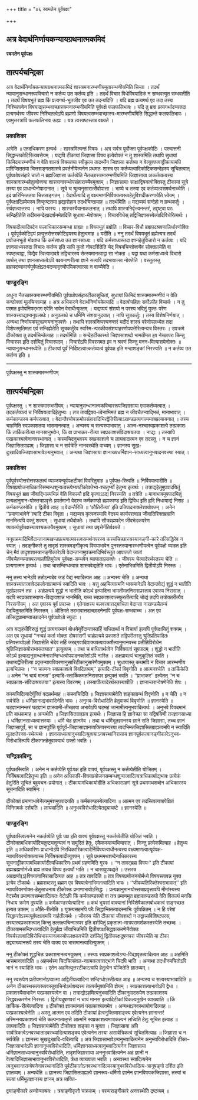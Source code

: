 +++
title = "०६ स्वमतेन पूर्वपक्षः"

+++


## अत्र वेदार्थनिर्णायकन्यायग्रथनात्मकमिदं

**स्वमतेन पूर्वपक्षः**

## **तात्पर्यचन्द्रिका**

अत्र वेदार्थनिर्णायकन्यायग्रथनात्मकमिदं शास्त्रमनारम्भणीयमुतारम्भणीयमिति चिन्ता । तदर्थं न्यायानुसन्धानरूपविचारो न कर्तव्य उत कर्तव्य इति । तदर्थं विचार विधेर्विषयादिकं न सम्भवत्युत सम्भवतीति । तदर्थं विषयभूतं ब्रह्म किं प्रत्यगर्थ-भूतजीव एव उत तदन्यदिति । यदि ब्रह्म प्रत्यगर्थ एव तदा तस्य निश्चितत्वेन विषयाद्यसम्भवाच्छास्त्रमनारम्भणीयमिति पूर्वपक्षे फलफलिभावः । यदि तु ब्रह्म प्रत्यगर्थादन्यत्तदा प्रत्यगर्थस्य जीवस्य निश्चितत्वेऽपि ब्रह्मणो विषयत्वसम्भवाच्छास्त्र-मारम्भणीयमिति सिद्धान्ते फलफलिभावः । एवमुत्तरत्रापि फलफलिभाव ऊह्यः । यत्र त्वस्पष्टस्तत्र वक्ष्यते ।

### **प्रकाशिका**

अत्रेति ॥ एतदधिकरण इत्यर्थः । शास्त्रमित्यन्तं विषयः । अत्र सर्वत्र पूर्वोक्ता पूर्वपक्षकोटिः । पश्चात्तनी सिद्धान्तकोटिरित्यवसेयम् । यद्यपि टीकायां जिज्ञासा विषय इत्येवोक्तं न तु शास्त्रमिति तथापि सुधायां किमिदमारम्भणीयं न वेति शास्त्रं विषयतया स्वीकृत्य तादर्थ्येन जिज्ञासा कर्तव्या न वेत्युक्तत्वाट्टीकायामपि प्रारिप्सिततया चित्तसङ्गतशास्त्रे प्रवर्तनीयेत्यनेन प्रथमतः शास्त्र एव कर्तव्यत्वादिकोटिकसन्देहस्य सूचितत्वात् पूर्वपक्षोपसंहारे चातो न ब्रह्मजिज्ञासा कर्तव्येति नैतच्छास्त्रमारम्भणीयमिति जिज्ञासाया अकर्तव्यत्वस्य शास्त्रानारम्भहेतुत्वोक्त्या शास्त्रानारम्भोपसंहाराच्चैवमुक्तम् । जिज्ञासायाः साक्षाद्विषयत्वोक्तिस्तु टीकायां सूत्रे तस्या एव प्राधान्येनोपादानात् । सूत्रे च श्रुत्यनुसारात्सैवोपात्ता । भाष्ये च तस्या एव कर्तव्यत्वसमर्थनाच्चेति । इदं प्रारिप्सिततया चित्तसङ्गतम् । वेदार्थेत्यादि तु वक्ष्यमाणनिर्विषयत्वरूपहेतुविशदीकरणायेति ध्येयम् । पूर्वपक्षादिप्रमेयस्य निष्कृष्टतया हृद्यारोहाय तदर्थचिन्तामाह ॥ तदर्थमिति ॥ यद्यप्ययं सन्देहो न ग्रन्थकर्तुः । सर्वज्ञत्वात्तस्य । नापि परस्य । शास्त्रस्यैवानाकलनात् । तथापि शास्त्रनिर्वृत्त्यनन्तरं, तद्दृष्ट्वा परः सन्दिहीतेति तदीयसन्देहप्रदर्शनमेतदिति सुधाया-मेवोक्तम् । विचारविधेस् तद्विजिज्ञासस्वेत्यादिविधेरित्यर्थः ।

विषयादीत्यादिपदेन फलाधिकारसम्बन्धा ग्राह्याः ॥ विषयभूतं ब्रह्मेति ॥ विचार-विधौ ब्रह्मपदश्रवणान्निर्धारणोक्तिः । पूर्वपूर्वकोटिद्वयं प्रत्युत्तरोत्तरकोटिद्वयस्य हेतुत्वमाह ॥ यदीति ॥ ननु तदर्थं विषयभूतं ब्रह्मेत्यत्र तदर्थं प्रयोजनभूतो मोक्षश्च किं कर्मसाध्य उत ज्ञानसाध्यः । यदि कर्मसाध्यस्तदा ज्ञानहेतुविचारो न कर्तव्यः । यदि ज्ञानसाध्यस्तदा विचारः कर्तव्य इति सापि कुतो नोपदर्शितेति चेद् विषयचिन्तोक्त्यैव सोक्तप्रायेति वा स्पष्टत्वाद्वा, विद्यैव त्वित्यादावग्रे तद्विचारस्य सेत्स्यमानत्वाद्वा सा नोक्ता । यद्वा यथा कर्मसाध्यत्वे विचारो व्यर्थस् तथा ज्ञानसाध्यत्वेऽपि वक्ष्यमाणरीत्या ज्ञाने सत्यपि तदभावात्सा नोक्तेति । वस्तुतस्तु ब्रह्मपदव्यावर्त्यपूर्वपक्षेऽतःपदव्यावृत्त्यौपयिकत्वात्सा न वाच्यैवेति ।

### **पाण्डुरङ्गि**

अधुना नैतच्छास्त्रमारम्भणीयमिति पूर्वपक्षोपसंहारटीकासूचितां, सुधायां किमिदं शास्त्रमारम्भणीयं न वेति कण्ठोक्तां मूलचिन्तामाह ॥ अत्र अधिकरणे वेदार्थनिर्णायकेत्यादि ॥ वेदत्वोपहितः सर्वोऽपीह विचार्यः । न तु परमत इवोपनिषद्भाग एवेति भावेन वेदार्थेत्युक्तम् । यद्यप्ययं संशयो न परस्य भवितुं युक्तः परेण शास्त्रस्याद्याप्यनुपलब्धेः। अनुपलब्धे च धर्मिणि संशयानुदयात् । नापि सूत्रकर्तुः । तस्य विशेषनिर्णयात् । अन्यथा निर्णायकसूत्रप्रणयनानुपपत्तेः । तथापि शास्त्रनिष्पत्त्यनन्तरं यदीदं शास्त्रं परेणोपलभ्येत तदा विशेषस्मृतिमता एवं सन्दिह्येतेति सूत्रकर्तुरेव स्वस्मि-न्परकीयसंशयाहरणोपपत्तेरित्यन्यत्र विस्तरः । उपक्रमे टीकोक्ता तु तदर्थचिन्तेत्याह ॥ तदर्थमिति ॥ सन्देहटीकास्थो जिज्ञासाशब्दो भामतीमत इव नेच्छापरः किन्तु विचारपर इति दर्शयितुं विचारपदम् । विचारोऽपि विवरणमत इव न श्रवणं किन्तु मनन-मित्याशयेनोक्तः ॥ न्यायानुसन्धानरूपेति ॥ टीकायां पूर्वं निर्दिष्टत्वात्कर्तव्यत्वं पूर्वपक्ष इति मन्दाशङ्कां निरस्यति ॥ न कर्तव्य उत कर्तव्य इति ॥

------------------------------------------------------------------------

पूर्वपक्षस्तु न शास्त्रमारम्भणीयम्

## **तात्पर्यचन्द्रिका**

पूर्वपक्षस्तु । न शास्त्रमारम्भणीयम् । न्यायानुसन्धानात्मकविचाररूपजिज्ञासाया एवाकर्तव्यत्वात् । तदकर्तव्यत्वं च निर्विषयत्वादिहेतुभ्यः । तत्र तावद्विषय-त्वेनाभिमतं ब्रह्म न जीवचैतन्याद्भिन्नं, मानाभावात् । कर्मकाण्डस्य कर्मपरत्वात् । वेदान्तैश्चोपक्रमोपसंहारादिभिरद्वैतिरीत्याऽखण्डप्रत्यगात्ममात्रप्रत्यायनात् । तस्य चाहमिति स्वप्रकाशतया भासमानत्वात् । अन्यस्य च सत्यस्याभावात् । आत्म-नश्चास्वप्रकाशत्वे तत्प्रकाशः किं तार्किकरीत्या मानसानुभवेन, किं वा प्राभाकर-रीत्या स्वप्रकाशसंविदाश्रयतया । नाद्यः । तस्यापि परप्रकाश्यत्वेनानवस्थानात् । कस्यचिदनुभवस्य स्वप्रकाशत्वे च लाघवादात्मन एव तदस्तु । न च ज्ञानं जिज्ञासितग्राह्यम् । जिज्ञासा च न सर्वत्रेति नानवस्थेति वाच्यम् । ज्ञानस्य सुख-दुःखादिवज्जिज्ञासाभावेऽप्यनुभवात् । अन्यथा जिज्ञासाया ज्ञानाख्यधर्मिज्ञान-साध्यत्वानुभवादनवस्था स्यात् ।

### **प्रकाशिका**

पूर्वपूर्वस्योत्तरोत्तरफलत्वं व्यञ्जयन्पूर्वपक्षटीकां विवरितुमाह ॥ पूर्वपक्ष-स्त्विति ॥ निर्विषयत्वादीति ॥ विषयप्रयोजनाधिकारिसम्बन्धशून्यत्वरूपेभ्यष्टीकोक्तेभ्य-श्चतुर्भ्यो हेतुभ्य इत्यर्थः । तत्राद्यहेतुमुपपादयितुं विषयभूतं ब्रह्म जीवाद्भिन्नमभिन्नं वेति विकल्पौ हृदि कृत्वाऽऽद्यं निरस्यति ॥ तत्रेति ॥ मानाभावमुपपादयितुं प्रत्यक्षानुमान-योस्तत्राप्रवृत्तेः प्रवर्तमानो वेदश्च कर्मकाण्डो ब्रह्मकाण्ड इति द्विविध इति हृदि निधायाद्यं निराह ॥ कर्मकाण्डस्येति ॥ द्वितीये त्वाह ॥ वेदान्तैरिति ॥ ‘औतिरीत्या’ इति प्रतिपादनाक्लेशायोक्तम् । अनेन ‘‘प्रमाणाभावेने’’त्यादि टीका विवृता । यद्यप्यत्र कृत्स्नस्यापि वेदस्य कार्यपरत्वान्न जीवातिरिक्तब्रह्मणि मानमित्यपि वक्तुं शक्यम् । सुधायां तथैवोक्तेः । तथापि सौत्रब्रह्मपदेन जीवभेदकपरेण व्यावर्त्यपूर्वपक्षस्यावश्यकतयैवमुक्तम् । सुधायां तथा प्रवृत्तेर्गतिर्वक्ष्यते ।

ननूपक्रमादिभिर्वेदान्तानामखण्डप्रत्यगात्मपरत्वसमर्थनपरस्य कस्यचिच्छास्त्रस्यानङ्गी-कारे तत्सिद्धिरेव न स्यात् । तदङ्गीकारे तु तादृशं शास्त्रमङ्गीकृत्य विषयाभावेन पुनस्तस्यानारम्भणीयत्वेन पूर्वपक्षो व्याहत इति चेन् मैवं तादृशशास्त्रानङ्गीकारेऽपि वेदान्तानामुपक्रमादिभिर्वस्तुत आपाततो जातां जीवचैतन्यमात्रपरत्वप्रतीतिमुपेत्य पूर्वपक्ष-सम्भवेन व्याघाताप्रसक्तेः । जीवस्य चेत्यादेरर्थस्तस्य चेति ॥ प्रत्यगात्मन इत्यर्थः । तथा चासन्दिग्धत्वान्न शास्त्रवेद्यतेति भावः । एतेनाभिन्नमिति द्वितीयोऽपि निरस्तः ।

ननु तस्य भानेऽपि ततोऽन्यदेव जडं वेद्यं स्यादित्यत आह ॥ अन्यस्य चेति ॥ अन्यथा शास्त्रस्यातत्त्वावेदकत्वेनाप्रामाण्यं स्यादिति भावः । यत्तु अहमित्यात्मनि भासमानेऽपि वेदान्तवेद्यं शुद्धं न भातीति मूर्खप्रलपनं तन्न । अहंप्रत्यये शुद्धो न भातीति कोऽर्थ इत्यादिना भामतीमतनिरासप्रस्ताव एवास्य निरासात् । यदपि स्वप्रकाशस्याप्य-विद्यावशान्न भानमिति, यच्च स्वप्रकाशत्वात्स्फुरतीत्यादि चोद्यं तदपि तत्रोक्तरीत्यैव निरसनीयम् । अत एवास्य पूर्वं प्रपञ्चः । एतेनाक्षस्य बलवत्त्वात्तद्बाधिता वेदान्ता नाखण्डचैतन्यं वेदयितुमलमिति निरस्तम् । औतिमते तदभावात्तदाच्छादनेनापि पूर्वपक्ष-सम्भवाच्च । अत एव तत्सिद्धप्रामाण्याच्छादनेन पूर्वपक्षोऽग्रे स्फुटः ।

अत्र यद्यहंधीविरुद्धं शुद्धं प्रत्यगात्मानं बोधयेयुर्वेदान्तास्तर्हि बाधितार्था न विचार्या इत्यपि पूर्वपक्षयितुं शक्यम् । अत एव सुधायां ‘‘नन्वहं कर्ता भोक्ता दोषसंसर्गी चाहंप्रत्यये प्रकाशते तद्विपरीतस्तु श्रुतिप्रतिपादितः प्रतिपत्तव्योऽतो जिज्ञासेति चेदेवं तर्हि जरद्गवादिवाक्यवत्पावकशैत्यानुमानवच्च प्रतीतिविरोधेन श्रुतिजिज्ञासयोराभासतापात’’ इत्युक्तम् । तथा च बाधितार्थत्वेन निर्विषयत्वं सूपपादम् । शुद्धो न भातीति कोऽर्थ इत्याद्यनुसन्धानेनासन्दिग्धत्वोपपादनक्लेशोऽपि नास्ति । अक्षप्राबल्यं चानुकूलितं भवति । तथाप्यद्वैतिरीत्या प्रवृत्तन्यायविवरणानुसारिटीकानुसारेणैवमुक्तम् । सुधायास्तु कथमपि न विचार आरम्भणीय इत्यभिप्रायः । ‘‘न चात्मनः स्वप्रकाशत्वे विवदितव्यम्’’ इत्यादि-टीकां विवृणोति ॥ आत्मनश्चेति ॥ तार्किकेति ॥ अनेन ‘‘न चायं मानस’’ इत्यादि-स्तार्किकमतनिरासपर इत्युक्तं भवति । ‘‘प्राभाकर’’ इत्येतत् ‘‘न च स्वप्रकाश-संविदाश्रयतया’’ इत्यस्य विवरणम् । तस्यापीत्यादेरर्थस्तस्यापीति । ज्ञानान्तरान्वेषणेनेति शेषः ।

कस्यचिदित्यादेर्युक्तिं वदन्नर्थमाह ॥ कस्यचिदिति ॥ जिज्ञासायामेवेति शङ्काग्रन्थं विवृणोति ॥ न चेति ॥ न सर्वत्रेति ॥ धर्मिज्ञानाद्यभावादिनेति भावः । अनुभव-विरोधादिति हेतुवाक्यं विवृणोति ॥ ज्ञानस्येति ॥ घटज्ञानानन्तरं घटज्ञानं ज्ञास्यामी-तीच्छाया अभावेऽपि घटमहं जानामीत्यनुभवादित्यर्थः । अनुभवे विवदमानं प्रति बाधकमाह ॥ अन्यथेति ॥ जिज्ञासितग्राह्यत्व इत्यर्थः । जिज्ञासा हि ज्ञानेच्छा सा यद्विषयिणी तज्ज्ञानसाध्या । धर्मिज्ञानसाध्यत्वात्तस्याः । धर्मि चेह ज्ञानमेव । तथा च धर्मिभूतज्ञानस्य ज्ञाने सति जिज्ञासा, तच्च ज्ञानं जिज्ञासापूर्वं, सा च ज्ञानपूर्वेति पूर्वपूर्व-जिज्ञासाज्ञानव्यक्तिपरम्परया त्वदभिमतजिज्ञासितग्राह्यत्वमपि न स्यादिति मूलक्षतेरनव-स्थेत्यर्थः । ज्ञानसाध्यत्वानुभवादित्युक्त्याऽनवस्थानिरासाय ज्ञानपूर्वकत्वानङ्गीकारेऽनुभव-विरोधादित्यपि टीकागतहेतुवाक्यार्थ उक्तो भवति ।

### **चन्द्रिकाबिन्दु**

पूर्वपक्षस्त्विति । अनेन न कर्तव्येति पूर्वःपक्ष इति वाक्यं, पूर्वपक्षस्तु न कर्तव्येतीति योजितम् । निर्विषयत्वादिहेतुभ्य इति ॥ अनेन अधिकारि-विषयप्रयोजनसम्बन्धशून्यत्त्वादित्यत्राधिकार्याद्यभावः प्रत्येकं हेतुरिति सूचितं बहुवचन-प्रयोगात् । टीकायामधिकार्यादीति अधिकारग्रहणं सूत्रे प्रथममथशब्देन अधिकारस्य सूचनादिति स्वामिनः ।

टीकोक्तं प्रमाणाभावेनेत्यमुमंशमुपपादयति ॥ कर्मकाण्डस्येत्यादिना ॥ आत्मन एव तदस्त्वित्यत्रापेक्षितं विनिगमकं दर्शयति । लाघवादिति ॥ अनुभवविरोधादित्येतद्व्याचष्टे ॥ ज्ञानस्येति ॥

### **पाण्डुरङ्गि**

पूर्वपक्षस्त्वित्यनेन नकर्तव्येति पूर्वः पक्ष इति वाक्यं पूर्वपक्षस्तु नकर्तव्येतीति योजितं भवति । टीकोक्तमधिकार्यादिचतुष्टयशून्यत्वं न समुदितं हेतुः, एकैकस्याव्यभिचारात् । किन्तु प्रत्येकमित्याह ॥ हेतुभ्य इति ॥ अधिकारिणः प्राधान्येऽपि निरधिकारिकत्वादेर्निर्विषयत्वाधीनत्वस्य वक्ष्यमाणत्वात्पूर्वपक्ष-न्यायविवरणोक्तत्वाच्च निर्विषयत्वादीत्युक्तम् । सूत्रे प्रथममथशब्देनाधिकारस्य सूचनाट्टीकायामधिकार्यादीत्यधिकारिणः प्रथमं ग्रहणमिति गुरवः । ‘‘न तावद्ब्रह्म विषयः’’ इति टीकायां ब्रह्माब्रह्मणोर्मध्ये ब्रह्म तावन्न विषय इत्यर्थो भाति । न चासावुपपद्यते । उत्तरत्र अब्रह्मणो(ऽ)विषयत्वानिरासादित्यत आह ॥ तत्र तावदिति ॥ तत्र विषयप्रयोजनयोर्मध्ये विषयस्तावन्न युक्त इत्येव टीकार्थः । ब्रह्मशब्दस्तु ब्रह्मण एव विषयत्वेनाभिमतत्वादिति भावः । ‘‘जीवव्यतिरिक्तेश्वराभावात्’’ इति न्यायविवरणोक्त-हेतुसाधनाय टीकोक्तः प्रमाणाभावोऽसिद्धः । प्रत्यक्षानुमानयोस्तत्राप्रवृत्तावपि मीमांस्यस्य वेदस्यैव प्रमाणत्वसम्भवादित्यतः वेदोऽपि किं कर्मकाण्डरूपो वा तत्र प्रमाणमुत ब्रह्मकाण्डरूपो वेति विकल्पं मनसि निधाय क्रमेण दूषयति ॥ कर्मकाण्डस्येत्यादिना ॥ कथं भूयसां वाक्यानां निर्विशेषैकात्मबोधकत्वं सङ्गच्छत इत्यत उक्तम् ॥ औति-रीत्येति ॥ युक्त्यसहमपि परैः सिद्धान्तितत्वादस्माभिः पूर्वपक्षितम् । न हि परेषां सिद्धान्तोऽस्मत्पूर्वपक्षत्वमपि नार्हतीत्यर्थः । जीवस्य चेति टीकायां जीवशब्दो न तद्वाच्यविशिष्टपरस् तस्यास्वप्रकाशत्वात् किन्तु तल्लक्ष्यचिन्मात्रपर इति दर्शयितुं प्रकृतात्म-मात्रपरामर्शकस्तस्येति तच्छब्दः । टीकायामसन्दिग्धत्वादिति हेतुर्ब्रह्म जीवाभिन्नमिति द्वितीयपक्षसिद्धवत्करणेनैवोक्तः विपर्यस्तत्वादिविरोधिभासमानत्वस्योपलक्षकश्चेति दर्शयितुं द्वितीयपक्षदूषणपरा जीवस्येति या टीका तद्व्याख्यानरूपे तस्य चेति वाक्य एव भासमानत्वादित्युक्तम् ।

ननु टीकोक्तं शुद्धचितः प्रकाशमानत्वमयुक्तम् । तस्याः स्वप्रकाशत्वेऽप्य-विद्यावृतत्वादित्यत आह ॥ अहमिति भासमानत्वादिति ॥ अहमर्थस्य चिदचित्संवल-नात्मकत्वात्तद्भाने चिदपि भाति । अन्यथा तदधीनमचितोऽपि भानं न स्यादिति भावः । एतेन अहमित्युत्तरटीकाऽत्रापि हेतुत्वेन योजितेति ज्ञातव्यम् ।

ननु स्वरूपेण प्रतीयमानोऽप्यात्मा अद्वितीयत्वादिना सन्दिग्धोऽस्तीत्यत आह ॥ अन्यस्य च सत्यस्याभावादिति ॥ अनेन टीकास्थसत्यरूपवस्तुवाचिनोऽर्थशब्दस्य तात्पर्यमुक्तमिति ज्ञेयम् । स्वप्रकाशत्वाभावोऽपि द्वेधा । प्रकाशस्यैवाभावेन परप्रकाश्यत्वेन वा । तत्राद्योऽहमित्यनुभवादिति टीकानुवादरूपेण तत्प्रकाशस्य सिद्धवत्करणेन निरस्तः । द्वितीयदूषणपरां न चायं मानस इत्यादिटीकां विकल्पमुखेन व्याख्याति ॥ किं तार्किक-रीत्येत्यादिना ॥ टीकोक्तं ज्ञायमानत्वं परप्रकाश्यत्वमेव । अन्यथाऽनवस्थायोगादित्याह ॥ परप्रकाश्यत्वेनेति ॥ अस्तु आत्मन एव तदिति टीकायां हेत्वनुक्तिमाशङ्क्य एवेत्यनेन ज्ञानान्तरं तस्मिन्स्वप्रकाशत्वं चेति कल्पनात्क्लृप्ते आत्मनि स्वप्रकाशत्वमात्रकल्पनं लध्विति हेतुः सूचित इत्याह ॥ लाघवादिति ॥ जिज्ञासायामेवेति टीकोक्ता शङ्का न युक्ता । जिज्ञासाया अपि सार्वत्रिकत्वेऽनवस्थातादवस्थ्यादित्याशङ्क्य एवेत्यनेन तस्या असार्वत्रिकत्वं सूचितमित्याह ॥ जिज्ञासा च न सर्वत्रेति ॥ ज्ञानस्य सुखदुःखादि-वदित्यादि ॥ अत्र जिज्ञासाभावेऽप्यनुभवादित्यनेन अनुभवविरोधादिति टीका– जिज्ञासाभावेऽपि ज्ञानानुभवविरोधादिति, धर्मिज्ञानसाध्यत्वानुभवादित्यनेन जिज्ञासाया धर्मिज्ञानसाध्यत्वानुभवविरोधादिति, तादृशजिज्ञासाया अननुभवादित्यनेन अहं ज्ञानी न वेत्यादिजिज्ञासाभावानुभवविरोधादिति, त्रेधा व्याख्याता भवति । अनवस्था स्यादित्यनेन त्वनुभवान्तरान्वेषणेनावस्थानादिति पूर्वटीकातोऽनवस्थानादित्यस्यानुभवविरोधादित्य-त्रानुषङ्गो दर्शित इति ज्ञातव्यम् । अन्यथेति ॥ ज्ञानस्य जिज्ञासितग्राह्यत्वे ज्ञानरूप-धर्मिणो ज्ञानेन ज्ञानविषयकजिज्ञासा, तस्यां च सत्यां धर्मिभूतज्ञानस्य ज्ञानम् अत्र व्यक्ति-

द्वयाङ्गीकारे अन्योन्याश्रयः । त्रयाङ्गीकृतौ चक्रकम् । परम्पराङ्गीकारे अनवस्थेति द्रष्टव्यम् ॥

